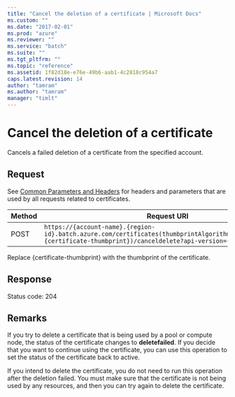 ```yaml
---
title: "Cancel the deletion of a certificate | Microsoft Docs"
ms.custom: ""
ms.date: "2017-02-01"
ms.prod: "azure"
ms.reviewer: ""
ms.service: "batch"
ms.suite: ""
ms.tgt_pltfrm: ""
ms.topic: "reference"
ms.assetid: 1f82d18e-e76e-49b6-aab1-4c2818c954a7
caps.latest.revision: 14
author: "tamram"
ms.author: "tamram"
manager: "timlt"
---
```

# Cancel the deletion of a certificate
  Cancels a failed deletion of a certificate from the specified account.  
  
##  <a name="bk_lifetime"></a> Request  
 See [Common Parameters and Headers](../batchservice/common-parameters-and-headers.md) for headers and parameters that are used by all requests related to certificates.  
  
|Method|Request URI|  
|------------|-----------------|  
|POST|`https://{account-name}.{region-id}.batch.azure.com/certificates(thumbprintAlgorithm=sha1,thumbprint={certificate-thumbprint})/canceldelete?api-version={api-version}`|  
  
 Replace {certificate-thumbprint} with the thumbprint of the certificate.  
  
## Response  
 Status code: 204  
  
## Remarks  
 If you try to delete a certificate that is being used by a pool or compute node, the status of the certificate changes to **deletefailed**. If you decide that you want to continue using the certificate, you can use this operation to set the status of the certificate back to active.  
  
 If you intend to delete the certificate, you do not need to run this operation after the deletion failed. You must make sure that the certificate is not being used by any resources, and then you can try again to delete the certificate.  
  
  